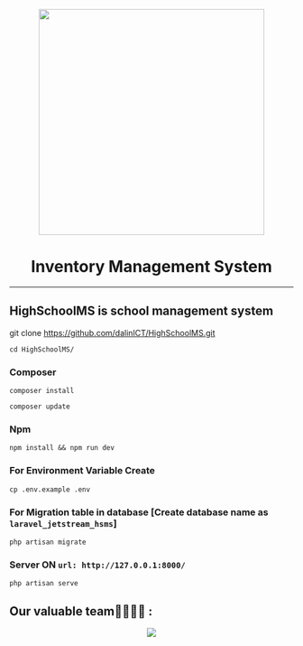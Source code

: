 <p align="center"><a href="https://laravel.com" target="_blank"><img src="https://raw.githubusercontent.com/laravel/art/master/logo-lockup/5%20SVG/2%20CMYK/1%20Full%20Color/laravel-logolockup-cmyk-red.svg" width="400"></a></p>
<h1 align="center">Inventory Management System</h1>
<hr>

## HighSchoolMS is school management system
git clone https://github.com/dalinICT/HighSchoolMS.git

    cd HighSchoolMS/
    
### Composer
    
    composer install
    
    composer update
    
### Npm

    npm install && npm run dev
    
    
### For Environment Variable Create
 
    cp .env.example .env
 
    
 ### For Migration table in database [Create database name as ```laravel_jetstream_hsms```]
 
    php artisan migrate
    
### Server ON ```url: http://127.0.0.1:8000/```

    php artisan serve

## Our valuable team👩‍💻👨‍💻 :

<p align="center">
  <img src="https://contributors-img.web.app/image?repo=dalinICT/HighSchoolMS" />
</p>
